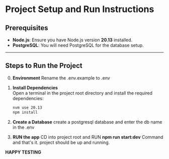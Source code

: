 # Project Setup and Run Instructions

## Prerequisites

- **Node.js**: Ensure you have Node.js version **20.13** installed.
- **PostgreSQL**: You will need PostgreSQL for the database setup.

---

## Steps to Run the Project

0. **Environment**
   Rename the .env.example to .env

1. **Install Dependencies**  
   Open a terminal in the project root directory and install the required dependencies:

   ```bash
   nvm use 20.13
   npm install

   ```

2. **Create a Database**
   create a postgresql database and enter the db name in the .env

3. **RUN the app**
   CD into project root and RUN **npm run start:dev** Command and that's it. project should be up and running.

**HAPPY TESTING**
